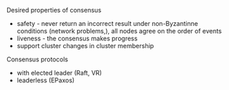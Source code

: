 

Desired properties of consensus
* safety - never return an incorrect result under non-Byzantinne conditions (network problems,), all nodes agree on the order of events
* liveness - the consensus makes progress
* support cluster changes in cluster membership

Consensus protocols
* with elected leader (Raft, VR)
* leaderless (EPaxos)